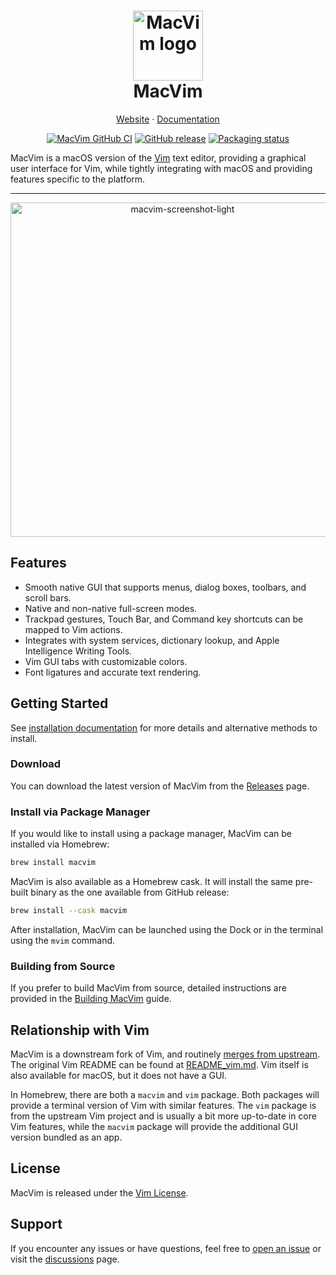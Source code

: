<h1 align=center>
<img src=https://macvim.org/docs/MacVim.png alt="MacVim logo" style="height:4em"><br>
MacVim
</h1>

<p align="center">
<a href="https://macvim.org/">Website</a> · <a href="https://macvim.org/docs/gui_mac.txt">Documentation</a>
</p>
<p align="center">
<a href="https://github.com/macvim-dev/macvim/actions/workflows/ci-macvim.yaml?query=branch%3Amaster+event%3Apush"><img src="https://github.com/macvim-dev/macvim/actions/workflows/ci-macvim.yaml/badge.svg" alt="MacVim GitHub CI"></a>
<a href="https://github.com/macvim-dev/macvim/releases/latest"><img src="https://img.shields.io/github/v/release/macvim-dev/macvim?label=GitHub%20Release&display=release" alt="GitHub release"></a>
<a href="https://repology.org/project/macvim/versions"><img src="https://repology.org/badge/tiny-repos/macvim.svg" alt="Packaging status"></a>
</p>


MacVim is a macOS version of the [Vim](https://github.com/vim/vim) text editor, providing a graphical user interface for Vim, while tightly integrating with macOS and providing features specific to the platform.

<hr>

<p align="center">
  <picture>
    <source srcset="https://macvim.org/images/macvim-screenshot-light.png"  media="(prefers-color-scheme: light)"/>
    <source srcset="https://macvim.org/images/macvim-screenshot-dark.png"  media="(prefers-color-scheme: dark)"/>
    <img width="535" alt="macvim-screenshot-light" src="https://macvim.org/images/macvim-screenshot-light.png" />
  </picture>
</p>

## Features

- Smooth native GUI that supports menus, dialog boxes, toolbars, and scroll bars.
- Native and non-native full-screen modes.
- Trackpad gestures, Touch Bar, and Command key shortcuts can be mapped to Vim actions.
- Integrates with system services, dictionary lookup, and Apple Intelligence Writing Tools.
- Vim GUI tabs with customizable colors.
- Font ligatures and accurate text rendering.

## Getting Started

See [installation documentation](https://github.com/macvim-dev/macvim/wiki/Installing) for more details and alternative methods to install.

### Download

You can download the latest version of MacVim from the [Releases](https://github.com/macvim-dev/macvim/releases/latest) page.

### Install via Package Manager

If you would like to install using a package manager, MacVim can be installed via Homebrew:

  ```zsh
  brew install macvim
  ```

MacVim is also available as a Homebrew cask. It will install the same pre-built binary as the one available from GitHub release:

  ```zsh
  brew install --cask macvim
  ```

After installation, MacVim can be launched using the Dock or in the terminal using the `mvim` command.

### Building from Source

If you prefer to build MacVim from source, detailed instructions are provided in the [Building MacVim](https://github.com/macvim-dev/macvim/wiki/Building) guide.

## Relationship with Vim

MacVim is a downstream fork of Vim, and routinely [merges from upstream](https://github.com/macvim-dev/macvim/wiki/Merging-from-upstream-Vim). The original Vim README can be found at [README_vim.md](README_vim.md). Vim itself is also available for macOS, but it does not have a GUI.

In Homebrew, there are both a `macvim` and `vim` package. Both packages will provide a terminal version of Vim with similar features. The `vim` package is from the upstream Vim project and is usually a bit more up-to-date in core Vim features, while the `macvim` package will provide the additional GUI version bundled as an app.

## License

MacVim is released under the [Vim License](https://github.com/macvim-dev/macvim/blob/master/LICENSE).

## Support

If you encounter any issues or have questions, feel free to [open an issue](https://github.com/macvim-dev/macvim/issues) or visit the [discussions](https://github.com/macvim-dev/macvim/discussions) page.

